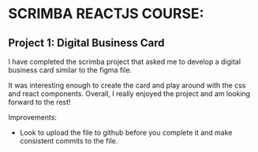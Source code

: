 # SCRIMBA REACTJS COURSE:

## Project 1: Digital Business Card

I have completed the scrimba project that asked me to develop a digital business card similar to the figma file.

It was interesting enough to create the card and play around with the css and react components. Overall, I really enjoyed the project and am looking forward to the rest!

Improvements:

- Look to upload the file to github before you complete it and make consistent commits to the file.

